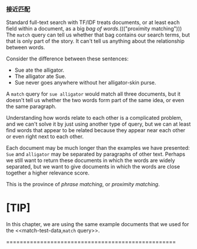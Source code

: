 <!-- 赵明翻译 -->
<!-- 编辑在gitbook -->
### 接近匹配

Standard full-text search with TF/IDF treats documents, or at least each field
within a document, as a big _bag of words_.((("proximity matching")))  The `match` query can tell us whether
that bag contains our search terms, but that is only part of the story.
It can't tell us anything about the relationship between words.

Consider the difference between these sentences:

* Sue ate the alligator.
* The alligator ate Sue.
* Sue never goes anywhere without her alligator-skin purse.

A `match` query for `sue alligator` would match all three documents, but it
doesn't tell us whether the two words form part of the same idea, or even the same
paragraph.

Understanding how words relate to each other is a complicated problem, and
we can't solve it by just using another type of query,
but we can at least find words that appear to be related because they appear
near each other or even right next to each other.

Each document may be much longer than the examples we have presented: `Sue`
and `alligator` may be separated by paragraphs of other text. Perhaps we still
want to return these documents in which the words are widely separated, but we
want to give documents in which the words are close together a higher relevance
score.

This is the province of _phrase matching_, or _proximity matching_.

[TIP]
==================================================

In this chapter, we are using the same example documents that we used for
the <<match-test-data,`match` query>>.

==================================================
